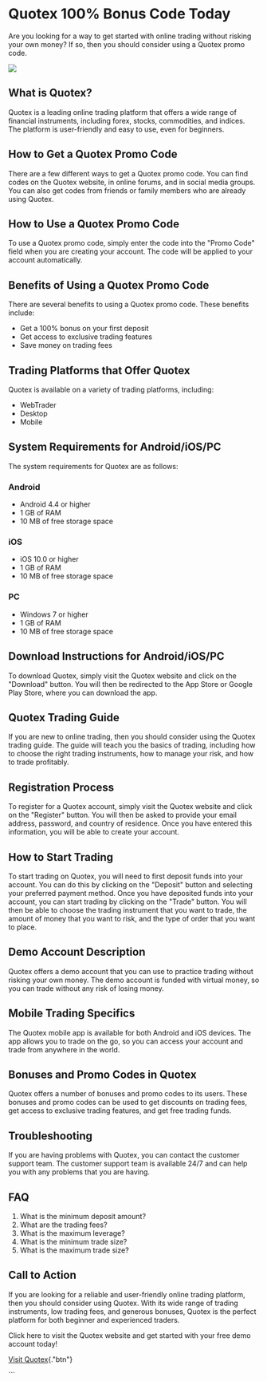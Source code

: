 # Quotex 100% Bonus Code Today

Are you looking for a way to get started with online trading without
risking your own money? If so, then you should consider using a Quotex
promo code.

[![](https://static.quotex.io/files/4_en/300_250.jpg)](https://traff.sbs/brokerqxlid)

## What is Quotex?

Quotex is a leading online trading platform that offers a wide range of
financial instruments, including forex, stocks, commodities, and
indices. The platform is user-friendly and easy to use, even for
beginners.

## How to Get a Quotex Promo Code

There are a few different ways to get a Quotex promo code. You can find
codes on the Quotex website, in online forums, and in social media
groups. You can also get codes from friends or family members who are
already using Quotex.

## How to Use a Quotex Promo Code

To use a Quotex promo code, simply enter the code into the "Promo
Code" field when you are creating your account. The code will be
applied to your account automatically.

## Benefits of Using a Quotex Promo Code

There are several benefits to using a Quotex promo code. These benefits
include:

-   Get a 100% bonus on your first deposit
-   Get access to exclusive trading features
-   Save money on trading fees

## Trading Platforms that Offer Quotex

Quotex is available on a variety of trading platforms, including:

-   WebTrader
-   Desktop
-   Mobile

## System Requirements for Android/iOS/PC

The system requirements for Quotex are as follows:

### Android

-   Android 4.4 or higher
-   1 GB of RAM
-   10 MB of free storage space

### iOS

-   iOS 10.0 or higher
-   1 GB of RAM
-   10 MB of free storage space

### PC

-   Windows 7 or higher
-   1 GB of RAM
-   10 MB of free storage space

## Download Instructions for Android/iOS/PC

To download Quotex, simply visit the Quotex website and click on the
"Download" button. You will then be redirected to the App Store or
Google Play Store, where you can download the app.

## Quotex Trading Guide

If you are new to online trading, then you should consider using the
Quotex trading guide. The guide will teach you the basics of trading,
including how to choose the right trading instruments, how to manage
your risk, and how to trade profitably.

## Registration Process

To register for a Quotex account, simply visit the Quotex website and
click on the "Register" button. You will then be asked to provide
your email address, password, and country of residence. Once you have
entered this information, you will be able to create your account.

## How to Start Trading

To start trading on Quotex, you will need to first deposit funds into
your account. You can do this by clicking on the "Deposit" button
and selecting your preferred payment method. Once you have deposited
funds into your account, you can start trading by clicking on the
"Trade" button. You will then be able to choose the trading
instrument that you want to trade, the amount of money that you want to
risk, and the type of order that you want to place.

## Demo Account Description

Quotex offers a demo account that you can use to practice trading
without risking your own money. The demo account is funded with virtual
money, so you can trade without any risk of losing money.

## Mobile Trading Specifics

The Quotex mobile app is available for both Android and iOS devices. The
app allows you to trade on the go, so you can access your account and
trade from anywhere in the world.

## Bonuses and Promo Codes in Quotex

Quotex offers a number of bonuses and promo codes to its users. These
bonuses and promo codes can be used to get discounts on trading fees,
get access to exclusive trading features, and get free trading funds.

## Troubleshooting

If you are having problems with Quotex, you can contact the customer
support team. The customer support team is available 24/7 and can help
you with any problems that you are having.

## FAQ

1.  What is the minimum deposit amount?
2.  What are the trading fees?
3.  What is the maximum leverage?
4.  What is the minimum trade size?
5.  What is the maximum trade size?

## Call to Action

If you are looking for a reliable and user-friendly online trading
platform, then you should consider using Quotex. With its wide range of
trading instruments, low trading fees, and generous bonuses, Quotex is
the perfect platform for both beginner and experienced traders.

Click here to visit the Quotex website and get started with your free
demo account today!

[Visit Quotex](\%22https://traff.sbs/brokerqxsignup\%22){."btn"}

\`\`\`

